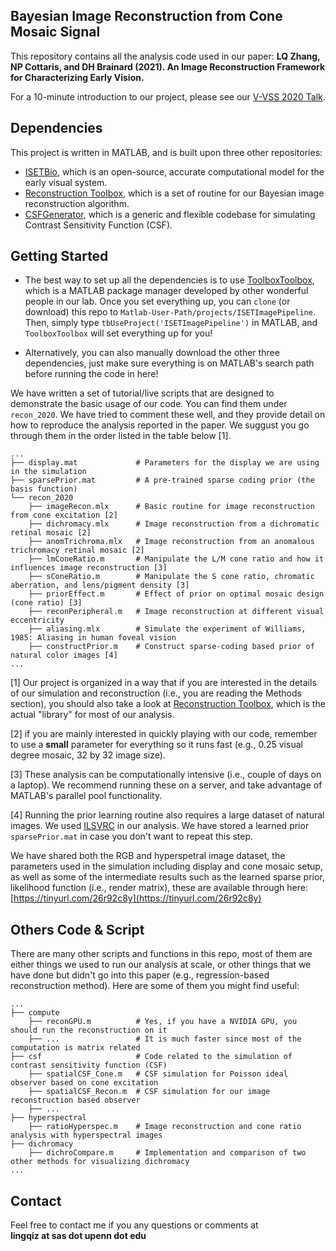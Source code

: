 ## Bayesian Image Reconstruction from Cone Mosaic Signal
This repository contains all the analysis code used in our paper: **LQ Zhang, NP Cottaris, and DH Brainard (2021). An Image Reconstruction Framework for Characterizing Early Vision.** 

For a 10-minute introduction to our project, please see our [V-VSS 2020 Talk](https://youtu.be/d5qI0FNCAv4).  

## Dependencies
This project is written in MATLAB, and is built upon three other repositories: 
- [ISETBio](https://github.com/isetbio/isetbio/wiki), which is an open-source, accurate computational model for the early visual system.
- [Reconstruction Toolbox](https://github.com/isetbio/ISETPipelineToolbox), which is a set of routine for our Bayesian image reconstruction algorithm.
- [CSFGenerator](https://github.com/isetbio/ISETBioCSFGenerator), which is a generic and flexible codebase for simulating Contrast Sensitivity Function (CSF).

## Getting Started
- The best way to set up all the dependencies is to use [ToolboxToolbox](https://github.com/ToolboxHub/ToolboxToolbox), which is a MATLAB package manager developed by other wonderful people in our lab. Once you set everything up, you can `clone` (or download) this repo to `Matlab-User-Path/projects/ISETImagePipeline`. Then, simply type `tbUseProject('ISETImagePipeline')` in MATLAB, and `ToolboxToolbox` will set everything up for you!

- Alternatively, you can also manually download the other three dependencies, just make sure everything is on MATLAB's search path before running the code in here!

We have written a set of tutorial/live scripts that are designed to demonstrate the basic usage of our code. You can find them under `recon_2020`. We have tried to comment these well, and they provide detail on how to reproduce the analysis reported in the paper. We suggust you go through them in the order listed in the table below \[1\].

```
...
├── display.mat             # Parameters for the display we are using in the simulation
├── sparsePrior.mat         # A pre-trained sparse coding prior (the basis function)
└── recon_2020
    ├── imageRecon.mlx      # Basic routine for image reconstruction from cone excitation [2]
    ├── dichromacy.mlx      # Image reconstruction from a dichromatic retinal mosaic [2]
    ├── anomTrichroma.mlx   # Image reconstruction from an anomalous trichromacy retinal mosaic [2]
    ├── lmConeRatio.m       # Manipulate the L/M cone ratio and how it influences image reconstruction [3]
    ├── sConeRatio.m        # Manipulate the S cone ratio, chromatic aberration, and lens/pigment density [3]
    ├── priorEffect.m       # Effect of prior on optimal mosaic design (cone ratio) [3]
    ├── reconPeripheral.m   # Image reconstruction at different visual eccentricity 
    ├── aliasing.mlx        # Simulate the experiment of Williams, 1985: Aliasing in human foveal vision
    ├── constructPrior.m    # Construct sparse-coding based prior of natural color images [4]
...
```

\[1\] Our project is organized in a way that if you are interested in the details of our simulation and reconstruction (i.e., you are reading the Methods section), you should also take a look at [Reconstruction Toolbox](https://github.com/isetbio/ISETPipelineToolbox), which is the actual "library" for most of our analysis.  

\[2\] if you are mainly interested in quickly playing with our code, remember to use a **small** parameter for everything so it runs fast (e.g., 0.25 visual degree mosaic, 32 by 32 image size).  

\[3\] These analysis can be computationally intensive (i.e., couple of days on a laptop). We recommend running these on a server, and take advantage of MATLAB's parallel pool functionality. 

\[4\] Running the prior learning routine also requires a large dataset of natural images. We used [ILSVRC](http://www.image-net.org/challenges/LSVRC) in our analysis. We have stored a learned prior `sparsePrior.mat` in case you don't want to repeat this step.  

We have shared both the RGB and hyperspetral image dataset, the parameters used in the simulation including display and cone mosaic setup, as well as some of the intermediate results such as the learned sparse prior, likelihood function (i.e., render matrix), these are available through here: [https://tinyurl.com/26r92c8y](https://tinyurl.com/26r92c8y)  
 

## Others Code & Script
There are many other scripts and functions in this repo, most of them are either things we used to run our analysis at scale, or other things that we have done but didn't go into this paper (e.g., regression-based reconstruction method). Here are some of them you might find useful:

```
...
├── compute
    ├── reconGPU.m          # Yes, if you have a NVIDIA GPU, you should run the reconstruction on it
    ├── ...                 # It is much faster since most of the computation is matrix related
├── csf                     # Code related to the simulation of contrast sensitivity function (CSF)
    ├── spatialCSF_Cone.m   # CSF simulation for Poisson ideal observer based on cone excitation 
    ├── spatialCSF_Recon.m  # CSF simulation for our image reconstruction based observer
    ├── ...
├── hyperspectral
    ├── ratioHyperspec.m    # Image reconstruction and cone ratio analysis with hyperspectral images
├── dichromacy
    ├── dichroCompare.m     # Implementation and comparison of two other methods for visualizing dichromacy
...
```

## Contact
Feel free to contact me if you any questions or comments at   
**lingqiz at sas dot upenn dot edu**
